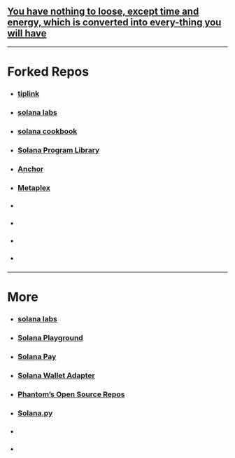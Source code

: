 
## [You have nothing to loose, except time and energy, which is converted into every-thing you will have](https://chatgpt.com/c/671f7d66-303c-800c-b324-551fed87a7af) 

---


# Forked Repos

- ### [tiplink](https://github.com/pantha704/tiplink) 
- ### [solana labs](https://github.com/solana-labs) 
- ### [solana cookbook](https://github.com/solana-developers/solana-cookbook) 
- ### [Solana Program Library](https://github.com/solana-labs/solana-program-library) 
- ### [Anchor](https://github.com/coral-xyz/anchor) 
- ### [Metaplex](https://github.com/metaplex-foundation/metaplex) 
- ### []()
- ### []()
- ### []()
- ### []()

---

  
# More

- ### [solana labs](https://github.com/solana-labs) 
- ### [Solana Playground](https://github.com/solana-playground/playground) 
- ### [Solana Pay](https://github.com/solana-labs/solana-pay) 
- ### [Solana Wallet Adapter](https://github.com/solana-labs/wallet-adapter)
- ### [Phantom’s Open Source Repos](https://github.com/phantom-labs) 
- ### [Solana.py](https://github.com/michaelhly/solana-py)
- ### []()
- ### []()